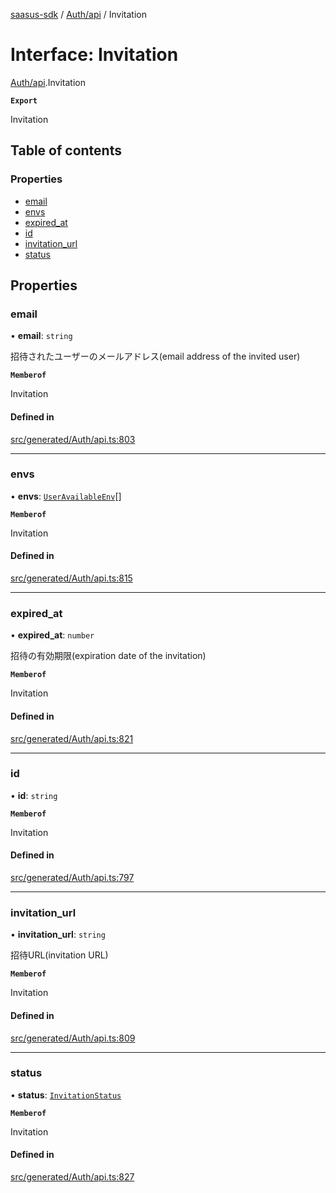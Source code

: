 [saasus-sdk](../README.md) / [Auth/api](../modules/Auth_api.md) / Invitation

# Interface: Invitation

[Auth/api](../modules/Auth_api.md).Invitation

**`Export`**

Invitation

## Table of contents

### Properties

- [email](Auth_api.Invitation.md#email)
- [envs](Auth_api.Invitation.md#envs)
- [expired\_at](Auth_api.Invitation.md#expired_at)
- [id](Auth_api.Invitation.md#id)
- [invitation\_url](Auth_api.Invitation.md#invitation_url)
- [status](Auth_api.Invitation.md#status)

## Properties

### email

• **email**: `string`

招待されたユーザーのメールアドレス(email address of the invited user)

**`Memberof`**

Invitation

#### Defined in

[src/generated/Auth/api.ts:803](https://github.com/saasus-platform/saasus-sdk-javascript/blob/55abc15/src/generated/Auth/api.ts#L803)

___

### envs

• **envs**: [`UserAvailableEnv`](Auth_api.UserAvailableEnv.md)[]

**`Memberof`**

Invitation

#### Defined in

[src/generated/Auth/api.ts:815](https://github.com/saasus-platform/saasus-sdk-javascript/blob/55abc15/src/generated/Auth/api.ts#L815)

___

### expired\_at

• **expired\_at**: `number`

招待の有効期限(expiration date of the invitation)

**`Memberof`**

Invitation

#### Defined in

[src/generated/Auth/api.ts:821](https://github.com/saasus-platform/saasus-sdk-javascript/blob/55abc15/src/generated/Auth/api.ts#L821)

___

### id

• **id**: `string`

**`Memberof`**

Invitation

#### Defined in

[src/generated/Auth/api.ts:797](https://github.com/saasus-platform/saasus-sdk-javascript/blob/55abc15/src/generated/Auth/api.ts#L797)

___

### invitation\_url

• **invitation\_url**: `string`

招待URL(invitation URL)

**`Memberof`**

Invitation

#### Defined in

[src/generated/Auth/api.ts:809](https://github.com/saasus-platform/saasus-sdk-javascript/blob/55abc15/src/generated/Auth/api.ts#L809)

___

### status

• **status**: [`InvitationStatus`](../enums/Auth_api.InvitationStatus.md)

**`Memberof`**

Invitation

#### Defined in

[src/generated/Auth/api.ts:827](https://github.com/saasus-platform/saasus-sdk-javascript/blob/55abc15/src/generated/Auth/api.ts#L827)
